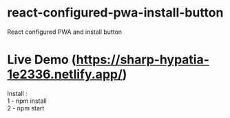 # react-configured-pwa-install-button
React configured PWA and install button



# Live Demo (https://sharp-hypatia-1e2336.netlify.app/)


Install :       
  1 - npm install      
  2 - npm start       

